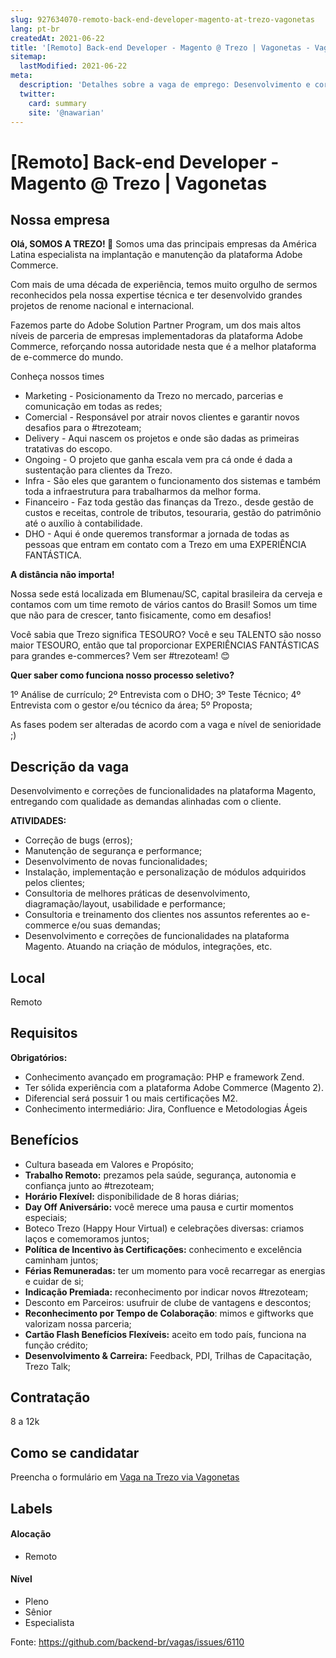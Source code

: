 ```yaml
---
slug: 927634070-remoto-back-end-developer-magento-at-trezo-vagonetas
lang: pt-br
createdAt: 2021-06-22
title: '[Remoto] Back-end Developer - Magento @ Trezo | Vagonetas - Vaga de Emprego'
sitemap:
  lastModified: 2021-06-22
meta:
  description: 'Detalhes sobre a vaga de emprego: Desenvolvimento e correções de funcionalidades na plataforma Magento, entregando com qualidade as demandas alinhadas com o cliente. **ATIVIDADES:** - Correção de bugs (erros); - Manutenção de segurança e performance; - Desenvolvimento de novas funcionalidades; - Instalação, implementação e personalização de módulos adquiridos pelos clientes; - Consultoria de melhores práticas de desenvolvimento, diagramação/layout, usabilidade e performance; - Consultoria e treinamento dos clientes nos assuntos referentes ao e-commerce e/ou suas demandas; - Desenvolvimento e correções de funcionalidades na plataforma Magento. Atuando na criação de módulos, integrações, etc.'
  twitter:
    card: summary
    site: '@nawarian'
---
```


# [Remoto] Back-end Developer - Magento @ Trezo | Vagonetas

## Nossa empresa

**Olá, SOMOS A TREZO! 💙**
Somos uma das principais empresas da América Latina especialista na implantação e manutenção da plataforma Adobe Commerce.

Com mais de uma década de experiência, temos muito orgulho de sermos reconhecidos pela nossa expertise técnica e ter desenvolvido grandes projetos de renome nacional e internacional.

Fazemos parte do Adobe Solution Partner Program, um dos mais altos níveis de parceria de empresas implementadoras da plataforma Adobe Commerce, reforçando nossa autoridade nesta que é a melhor plataforma de e-commerce do mundo.

Conheça nossos times

- Marketing - Posicionamento da Trezo no mercado, parcerias e comunicação em todas as redes;
- Comercial -  Responsável por atrair novos clientes e garantir novos desafios para o #trezoteam;
- Delivery - Aqui nascem os projetos e onde são dadas as primeiras tratativas do escopo.
- Ongoing - O projeto que ganha escala vem pra cá onde é dada a sustentação para clientes da Trezo.
- Infra - São eles que garantem o funcionamento dos sistemas e também toda a infraestrutura para trabalharmos da melhor forma.
- Financeiro -  Faz toda  gestão das finanças da Trezo., desde  gestão de custos e receitas, controle de tributos, tesouraria, gestão do patrimônio até o  auxílio à contabilidade.
- DHO -  Aqui é onde queremos transformar a jornada de todas as pessoas que entram em contato com a Trezo em uma EXPERIÊNCIA FANTÁSTICA.

**A distância não importa!**

Nossa sede está localizada em Blumenau/SC, capital brasileira da cerveja e contamos com um time remoto de vários cantos do Brasil! Somos um time que não para de crescer, tanto fisicamente, como em desafios!

Você sabia que Trezo significa TESOURO? Você e seu TALENTO são nosso maior TESOURO, então que tal proporcionar EXPERIÊNCIAS FANTÁSTICAS para grandes e-commerces? Vem ser #trezoteam! 😊

**Quer saber como funciona nosso processo seletivo?**

1º Análise de currículo;
2º Entrevista com o DHO;
3º Teste Técnico;
4º Entrevista com o gestor e/ou técnico da área;
5º Proposta;

As fases podem ser alteradas de acordo com a vaga e nível de senioridade ;)

## Descrição da vaga

Desenvolvimento e correções de funcionalidades na plataforma Magento, entregando com qualidade as demandas alinhadas com o cliente.

**ATIVIDADES:**

- Correção de bugs (erros);
- Manutenção de segurança e performance;
- Desenvolvimento de novas funcionalidades;
- Instalação, implementação e personalização de módulos adquiridos pelos clientes;
- Consultoria de melhores práticas de desenvolvimento, diagramação/layout, usabilidade e performance;
- Consultoria e treinamento dos clientes nos assuntos referentes ao e-commerce e/ou suas demandas;
- Desenvolvimento e correções de funcionalidades na plataforma Magento. Atuando na criação de módulos, integrações, etc. 

## Local

Remoto

## Requisitos

**Obrigatórios:**

- Conhecimento avançado em programação: PHP e framework Zend.
- Ter sólida experiência com a plataforma Adobe Commerce (Magento 2).
- Diferencial será possuir 1 ou mais certificações M2.
- Conhecimento intermediário: Jira, Confluence e Metodologias Ágeis


## Benefícios

- Cultura baseada em Valores e Propósito;
- **Trabalho Remoto:** prezamos pela saúde, segurança, autonomia e confiança junto ao #trezoteam; 
- **Horário Flexível:** disponibilidade de 8 horas diárias;
- **Day Off Aniversário:** você merece uma pausa e curtir momentos especiais;
- Boteco Trezo (Happy Hour Virtual)  e celebrações diversas: criamos laços e comemoramos juntos;
- **Política de Incentivo às Certificações:** conhecimento e excelência caminham juntos;
- **Férias Remuneradas:** ter um momento para você recarregar as energias e cuidar de si;
- **Indicação Premiada:** reconhecimento por indicar novos #trezoteam;
- Desconto em Parceiros: usufruir de clube de vantagens e descontos;
- **Reconhecimento por Tempo de Colaboração**: mimos e giftworks que valorizam nossa parceria;
- **Cartão Flash Benefícios Flexíveis:** aceito em todo país, funciona na função crédito;
- **Desenvolvimento & Carreira:** Feedback, PDI, Trilhas de Capacitação, Trezo Talk;


## Contratação

8 a 12k

## Como se candidatar
Preencha o formulário em [Vaga na Trezo via Vagonetas](https://www.vagonetas.com.br/vagas/backend-developer-magento-a92b90bfeb4012b2)

## Labels

#### Alocação
- Remoto

#### Nível
- Pleno
- Sênior
- Especialista




Fonte: https://github.com/backend-br/vagas/issues/6110